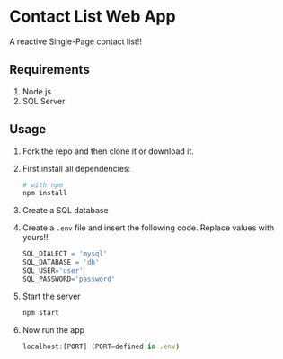 # Contact List Web App
A reactive Single-Page contact list!!

## Requirements
1. Node.js
2. SQL Server

## Usage
1. Fork the repo and then clone it or download it.

2. First install all dependencies:
    ```bash
    # with npm
    npm install
    ```

3. Create a SQL database 

4. Create a `.env` file and insert the following code. Replace values with yours!!

    ```javascript
    SQL_DIALECT = 'mysql'
    SQL_DATABASE = 'db'
    SQL_USER='user'
    SQL_PASSWORD='password'
    ```
5. Start the server
    ```javascript
    npm start
    ```

6. Now run the app
    ```javascript
    localhost:[PORT] (PORT=defined in .env)
    ```